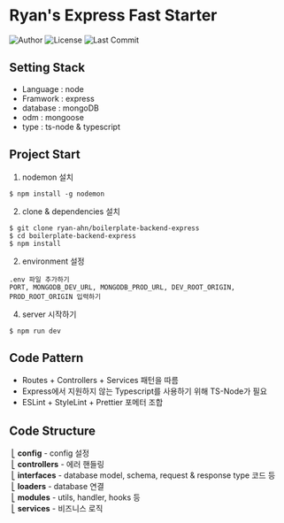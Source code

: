 # Ryan's Express Fast Starter

![Author](https://img.shields.io/badge/Author-ryan-orange.svg)
![License](https://img.shields.io/badge/License-MIT-blue.svg)
![Last Commit](https://img.shields.io/github/last-commit/ryan-ahn/boilerplate-express-tsnode)

## Setting Stack
- Language : node
- Framwork : express
- database : mongoDB
- odm : mongoose
- type : ts-node & typescript

## Project Start
1. nodemon 설치
```
$ npm install -g nodemon
```
2. clone & dependencies 설치
```
$ git clone ryan-ahn/boilerplate-backend-express
$ cd boilerplate-backend-express
$ npm install
```

2. environment 설정
```
.env 파일 추가하기
PORT, MONGODB_DEV_URL, MONGODB_PROD_URL, DEV_ROOT_ORIGIN, PROD_ROOT_ORIGIN 입력하기
```
4. server 시작하기
```
$ npm run dev
```

## Code Pattern
- Routes + Controllers + Services 패턴을 따름
- Express에서 지원하지 않는 Typescript를 사용하기 위해 TS-Node가 필요
- ESLint + StyleLint + Prettier 포메터 조합

## Code Structure
&nbsp;⎣&nbsp;**config** - config 설정 <br/>
&nbsp;⎣&nbsp;**controllers** - 에러 핸들링 <br/>
&nbsp;⎣&nbsp;**interfaces** - database model, schema, request & response type 코드 등 <br/>
&nbsp;⎣&nbsp;**loaders** - database 연결 <br/>
&nbsp;⎣&nbsp;**modules** - utils, handler, hooks 등 <br/>
&nbsp;⎣&nbsp;**services** - 비즈니스 로직 <br/>
